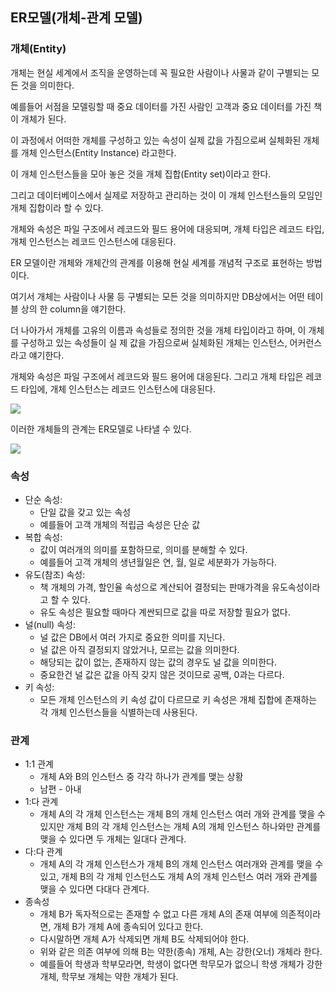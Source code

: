 ## ER모델(개체-관계 모델)

### 개체(Entity)

개체는 현실 세계에서 조직을 운영하는데 꼭 필요한 사람이나 사물과 같이 구별되는 모든 것을 의미한다.

예를들어 서점을 모델링할 때 중요 데이터를 가진 사람인 고객과 중요 데이터를 가진 책이 개체가 된다.

이 과정에서 어떠한 개체를 구성하고 있는 속성이 실제 값을 가짐으로써 실체화된 개체를 개체 인스턴스(Entity Instance) 라고한다.

이 개체 인스턴스들을 모아 놓은 것을 개체 집합(Entity set)이라고 한다.

그리고 데이터베이스에서 실제로 저장하고 관리하는 것이 이 개체 인스턴스들의 모임인 개체 집합이라 할 수 있다.


개체와 속성은 파일 구조에서 레코드와 필드 용어에 대응되며, 개체 타입은 레코드 타입, 개체 인스턴스는 레코드 인스턴스에 대응된다.

ER 모델이란 개체와 개체간의 관계를 이용해 현실 세계를 개념적 구조로 표현하는 방법이다.

여기서 개체는 사람이나 사물 등 구별되는 모든 것을 의미하지만 DB상에서는 어떤 테이블 상의 한 column을 얘기한다.

더 나아가서 개체를 고유의 이름과 속성들로 정의한 것을 개체 타입이라고 하며, 이 개체를 구성하고 있는 속성들이 실 제 값을 가짐으로써 실체화된 개체는 인스턴스, 어커런스 라고 얘기한다.

개체와 속성은 파일 구조에서 레코드와 필드 용어에 대응된다. 그리고 개체 타입은 레코드 타입에, 개체 인스턴스는 레코드 인스턴스에 대응된다.

<img src="https://t1.daumcdn.net/cfile/tistory/996A5C335A24B3EB07">


이러한 개체들의 관계는 ER모델로 나타낼 수 있다.

<img src="https://t1.daumcdn.net/cfile/tistory/99C8AC335A24B05128">


### 속성

- 단순 속성:
  - 단일 값을 갖고 있는 속성
  - 예를들어 고객 개체의 적립금 속성은 단순 값
- 복합 속성:
  - 값이 여러개의 의미를 포함하므로, 의미를 분해할 수 있다.
  - 예를들어 고객 개체의 생년월일은 연, 월, 일로 세분화가 가능하다.
- 유도(참조) 속성:
  - 책 개체의 가격, 할인율 속성으로 계산되어 결정되는 판매가격을 유도속성이라고 할 수 있다.
  - 유도 속성은 필요할 때마다 계싼되므로 값을 따로 저장할 필요가 없다.
- 널(null) 속성:
  - 널 값은 DB에서 여러 가지로 중요한 의미를 지닌다.
  - 널 값은 아직 결정되지 않았거나, 모르는 값을 의미한다.
  - 해당되는 값이 없는, 존재하지 않는 값의 경우도 널 값을 의미한다.
  - 중요한건 널 값은 값을 아직 갖지 않은 것이므로 공백, 0과는 다르다.
- 키 속성:
  - 모든 개체 인스턴스의 키 속성 값이 다르므로 키 속성은 개체 집합에 존재하는 각 개체 인스턴스들을 식별하는데 사용된다.


### 관계

- 1:1 관계
  - 개체 A와 B의 인스턴스 중 각각 하나가 관계를 맺는 상황
  - 남편 - 아내
- 1:다 관계
  - 개체 A의 각 개체 인스턴스는 개체 B의 개체 인스턴스 여러 개와 관계를 맺을 수 있지만 개체 B의 각 개체 인스턴스는 개체 A의 개체 인스턴스 하나와만 관계를 맺을 수 있다면 두 개체는 일대다 관계다.
- 다:다 관계
  - 개체 A의 각 개체 인스턴스가 개체 B의 개체 인스턴스 여러개와 관계를 맺을 수 있고, 개체 B의 각 개체 인스턴스도 개체 A의 개체 인스턴스 여러 개와 관계를 맺을 수 있다면 다대다 관계다.
- 종속성
  - 개체 B가 독자적으로는 존재할 수 없고 다른 개체 A의 존재 여부에 의존적이라면, 개체 B가 개체 A에 종속되어 있다고 한다.
  - 다시말하면 개체 A가 삭제되면 개체 B도 삭제되어야 한다.
  - 위와 같은 의존 여부에 의해 B는 약한(종속) 개체, A는 강한(오너) 개체라 한다.
  - 예를들어 학생과 학부모라면, 학생이 없다면 학무모가 없으니 학생 개체가 강한 개체, 학무보 개체는 약한 개체가 된다.
